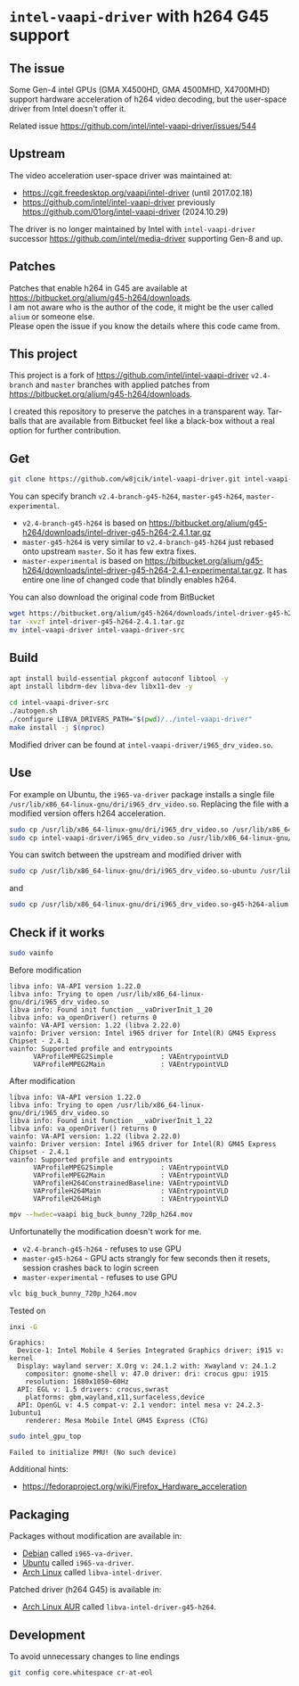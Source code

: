 # `intel-vaapi-driver` with h264 G45 support

## The issue

Some Gen-4 intel GPUs (GMA X4500HD, GMA 4500MHD, X4700MHD) support hardware acceleration of h264 video decoding, but the user-space driver from Intel doesn't offer it.

Related issue https://github.com/intel/intel-vaapi-driver/issues/544

## Upstream

The video acceleration user-space driver was maintained at:
- https://cgit.freedesktop.org/vaapi/intel-driver (until 2017.02.18)
- https://github.com/intel/intel-vaapi-driver previously https://github.com/01org/intel-vaapi-driver (2024.10.29)

The driver is no longer maintained by Intel with `intel-vaapi-driver` successor https://github.com/intel/media-driver supporting Gen-8 and up.

## Patches

Patches that enable h264 in G45 are available at https://bitbucket.org/alium/g45-h264/downloads.  
I am not aware who is the author of the code, it might be the user called `alium` or someone else.  
Please open the issue if you know the details where this code came from.

## This project

This project is a fork of https://github.com/intel/intel-vaapi-driver `v2.4-branch` and `master` branches with applied patches from https://bitbucket.org/alium/g45-h264/downloads.

I created this repository to preserve the patches in a transparent way. Tar-balls that are available from Bitbucket feel like a black-box without a real option for further contribution.

## Get

```sh
git clone https://github.com/w8jcik/intel-vaapi-driver.git intel-vaapi-driver-src
```

You can specify branch `v2.4-branch-g45-h264`, `master-g45-h264`, `master-experimental`.

- `v2.4-branch-g45-h264` is based on https://bitbucket.org/alium/g45-h264/downloads/intel-driver-g45-h264-2.4.1.tar.gz
- `master-g45-h264` is very similar to `v2.4-branch-g45-h264` just rebased onto upstream `master`. So it has few extra fixes.
- `master-experimental` is based on https://bitbucket.org/alium/g45-h264/downloads/intel-driver-g45-h264-2.4.1-experimental.tar.gz. It has entire one line of changed code that blindly enables h264.

You can also download the original code from BitBucket

```sh
wget https://bitbucket.org/alium/g45-h264/downloads/intel-driver-g45-h264-2.4.1.tar.gz
tar -xvzf intel-driver-g45-h264-2.4.1.tar.gz
mv intel-vaapi-driver intel-vaapi-driver-src
```

## Build

```sh
apt install build-essential pkgconf autoconf libtool -y
apt install libdrm-dev libva-dev libx11-dev -y
```

```sh
cd intel-vaapi-driver-src
./autogen.sh
./configure LIBVA_DRIVERS_PATH="$(pwd)/../intel-vaapi-driver"
make install -j $(nproc)
```

Modified driver can be found at `intel-vaapi-driver/i965_drv_video.so`.

## Use

For example on Ubuntu, the `i965-va-driver` package installs a single file `/usr/lib/x86_64-linux-gnu/dri/i965_drv_video.so`. Replacing the file with a modified version offers h264 acceleration.

```sh
sudo cp /usr/lib/x86_64-linux-gnu/dri/i965_drv_video.so /usr/lib/x86_64-linux-gnu/dri/i965_drv_video.so-ubuntu
sudo cp intel-vaapi-driver/i965_drv_video.so /usr/lib/x86_64-linux-gnu/dri/i965_drv_video.so-g45-h264-alium
```

You can switch between the upstream and modified driver with

```sh
sudo cp /usr/lib/x86_64-linux-gnu/dri/i965_drv_video.so-ubuntu /usr/lib/x86_64-linux-gnu/dri/i965_drv_video.so
```

and

```sh
sudo cp /usr/lib/x86_64-linux-gnu/dri/i965_drv_video.so-g45-h264-alium /usr/lib/x86_64-linux-gnu/dri/i965_drv_video.so
```

## Check if it works

```sh
sudo vainfo
```

Before modification

```
libva info: VA-API version 1.22.0
libva info: Trying to open /usr/lib/x86_64-linux-gnu/dri/i965_drv_video.so
libva info: Found init function __vaDriverInit_1_20
libva info: va_openDriver() returns 0
vainfo: VA-API version: 1.22 (libva 2.22.0)
vainfo: Driver version: Intel i965 driver for Intel(R) GM45 Express Chipset - 2.4.1
vainfo: Supported profile and entrypoints
      VAProfileMPEG2Simple            :	VAEntrypointVLD
      VAProfileMPEG2Main              :	VAEntrypointVLD
```

After modification

```
libva info: VA-API version 1.22.0
libva info: Trying to open /usr/lib/x86_64-linux-gnu/dri/i965_drv_video.so
libva info: Found init function __vaDriverInit_1_22
libva info: va_openDriver() returns 0
vainfo: VA-API version: 1.22 (libva 2.22.0)
vainfo: Driver version: Intel i965 driver for Intel(R) GM45 Express Chipset - 2.4.1
vainfo: Supported profile and entrypoints
      VAProfileMPEG2Simple            :	VAEntrypointVLD
      VAProfileMPEG2Main              :	VAEntrypointVLD
      VAProfileH264ConstrainedBaseline:	VAEntrypointVLD
      VAProfileH264Main               :	VAEntrypointVLD
      VAProfileH264High               :	VAEntrypointVLD
```

```sh
mpv --hwdec=vaapi big_buck_bunny_720p_h264.mov
```

Unfortunatelly the modification doesn't work for me.
- `v2.4-branch-g45-h264` - refuses to use GPU
- `master-g45-h264` - GPU acts strangly for few seconds then it resets, session crashes back to login screen
- `master-experimental` - refuses to use GPU

```sh
vlc big_buck_bunny_720p_h264.mov
```

Tested on

```sh
inxi -G
```

```
Graphics:
  Device-1: Intel Mobile 4 Series Integrated Graphics driver: i915 v: kernel
  Display: wayland server: X.Org v: 24.1.2 with: Xwayland v: 24.1.2
    compositor: gnome-shell v: 47.0 driver: dri: crocus gpu: i915
    resolution: 1680x1050~60Hz
  API: EGL v: 1.5 drivers: crocus,swrast
    platforms: gbm,wayland,x11,surfaceless,device
  API: OpenGL v: 4.5 compat-v: 2.1 vendor: intel mesa v: 24.2.3-1ubuntu1
    renderer: Mesa Mobile Intel GM45 Express (CTG)
```

```sh
sudo intel_gpu_top
```

```
Failed to initialize PMU! (No such device)
```

Additional hints:

- https://fedoraproject.org/wiki/Firefox_Hardware_acceleration


## Packaging

Packages without modification are available in:
- [Debian](https://packages.debian.org/search?keywords=i965-va-driver) called `i965-va-driver`.
- [Ubuntu](https://launchpad.net/ubuntu/+source/intel-vaapi-driver) called `i965-va-driver`.
- [Arch Linux](https://archlinux.org/packages/extra/x86_64/libva-intel-driver) called `libva-intel-driver`.

Patched driver (h264 G45) is available in:
- [Arch Linux AUR](https://aur.archlinux.org/packages/libva-intel-driver-g45-h264) called `libva-intel-driver-g45-h264`.

## Development

To avoid unnecessary changes to line endings

```sh
git config core.whitespace cr-at-eol
```

